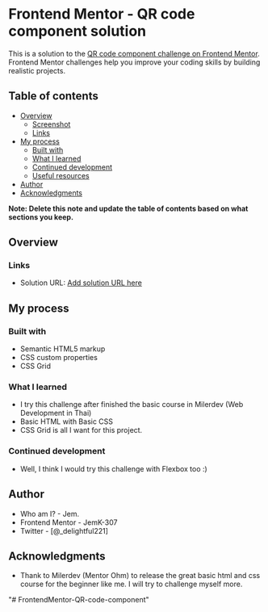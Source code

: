 # Frontend Mentor - QR code component solution

This is a solution to the [QR code component challenge on Frontend Mentor](https://www.frontendmentor.io/challenges/qr-code-component-iux_sIO_H). Frontend Mentor challenges help you improve your coding skills by building realistic projects. 

## Table of contents

- [Overview](#overview)
  - [Screenshot](#screenshot)
  - [Links](#links)
- [My process](#my-process)
  - [Built with](#built-with)
  - [What I learned](#what-i-learned)
  - [Continued development](#continued-development)
  - [Useful resources](#useful-resources)
- [Author](#author)
- [Acknowledgments](#acknowledgments)

**Note: Delete this note and update the table of contents based on what sections you keep.**

## Overview


### Links

- Solution URL: [Add solution URL here](https://your-solution-url.com)

## My process

### Built with

- Semantic HTML5 markup
- CSS custom properties
- CSS Grid


### What I learned

- I try this challenge after finished the basic course in Milerdev (Web Development in Thai)
- Basic HTML with Basic CSS
- CSS Grid is all I want for this project.


### Continued development

- Well, I think I would try this challenge with Flexbox too :)


## Author

- Who am I? - Jem.
- Frontend Mentor - JemK-307
- Twitter - [@_delightful221]


## Acknowledgments


- Thank to Milerdev (Mentor Ohm) to release the great basic html and css course for the beginner like me. I will try to challenge myself more.

"# FrontendMentor-QR-code-component" 
